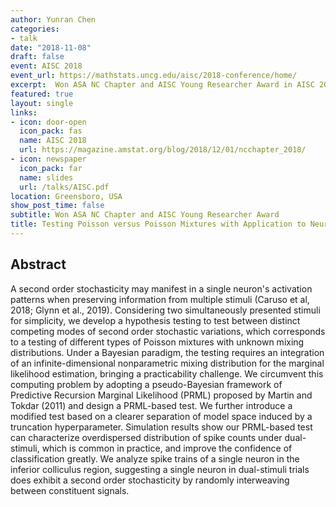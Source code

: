 ```yaml
---
author: Yunran Chen
categories:
- talk
date: "2018-11-08"
draft: false
event: AISC 2018
event_url: https://mathstats.uncg.edu/aisc/2018-conference/home/
excerpt:  Won ASA NC Chapter and AISC Young Researcher Award in AISC 2018.
featured: true
layout: single
links:
- icon: door-open
  icon_pack: fas
  name: AISC 2018
  url: https://magazine.amstat.org/blog/2018/12/01/ncchapter_2018/
- icon: newspaper
  icon_pack: far
  name: slides
  url: /talks/AISC.pdf
location: Greensboro, USA
show_post_time: false
subtitle: Won ASA NC Chapter and AISC Young Researcher Award
title: Testing Poisson versus Poisson Mixtures with Application to Neuronscience. 
---
```


## Abstract

A second order stochasticity may manifest in a single neuron's activation patterns when preserving information from multiple stimuli (Caruso et al, 2018; Glynn et al., 2019). Considering two simultaneously presented stimuli for simplicity, we develop a hypothesis testing to test between distinct competing modes of second order stochastic variations, which corresponds to a testing of different types of Poisson mixtures with unknown mixing distributions. Under a Bayesian paradigm, the testing requires an integration of an infinite-dimensional nonparametric mixing distribution for the marginal likelihood estimation, bringing a practicability challenge. We circumvent this computing problem by adopting a pseudo-Bayesian framework of Predictive Recursion Marginal Likelihood (PRML) proposed by Martin and Tokdar (2011) and design a PRML-based test. We further introduce a modified test based on a clearer separation of model space induced by a truncation hyperparameter. Simulation results show our PRML-based test can characterize overdispersed distribution of spike counts under dual-stimuli, which is common in practice, and improve the confidence of classification greatly. We analyze spike trains of a single neuron in the inferior colliculus region, suggesting a single neuron in dual-stimuli trials does exhibit a second order stochasticity by randomly interweaving between constituent signals.
